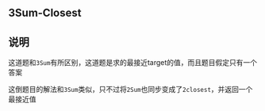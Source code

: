 ## 3Sum-Closest

## 说明
这道题和`3Sum`有所区别，这道题是求的最接近target的值，而且题目假定只有一个答案

这倒题目的解法和`3Sum`类似，只不过将`2Sum`也同步变成了`2closest`，并返回一个最接近值
